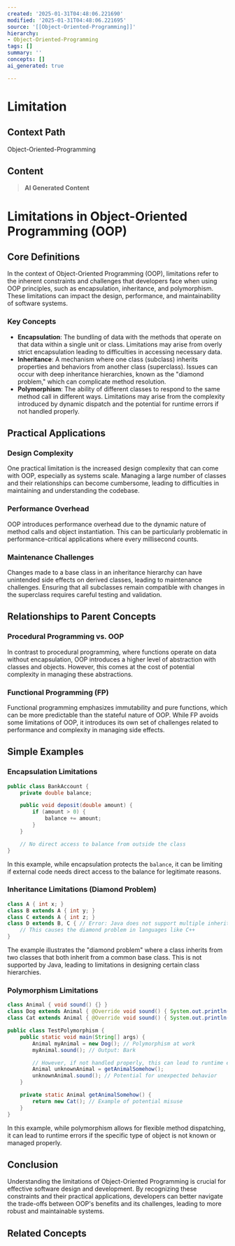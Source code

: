```yaml
---
created: '2025-01-31T04:48:06.221690'
modified: '2025-01-31T04:48:06.221695'
source: '[[Object-Oriented-Programming]]'
hierarchy:
- Object-Oriented-Programming
tags: []
summary: ''
concepts: []
ai_generated: true

---
```


# Limitation

## Context Path
Object-Oriented-Programming

## Content
> **AI Generated Content**
 # Limitations in Object-Oriented Programming (OOP)

## Core Definitions

In the context of Object-Oriented Programming (OOP), limitations refer to the inherent constraints and challenges that developers face when using OOP principles, such as encapsulation, inheritance, and polymorphism. These limitations can impact the design, performance, and maintainability of software systems.

### Key Concepts
- **Encapsulation**: The bundling of data with the methods that operate on that data within a single unit or class. Limitations may arise from overly strict encapsulation leading to difficulties in accessing necessary data.
- **Inheritance**: A mechanism where one class (subclass) inherits properties and behaviors from another class (superclass). Issues can occur with deep inheritance hierarchies, known as the "diamond problem," which can complicate method resolution.
- **Polymorphism**: The ability of different classes to respond to the same method call in different ways. Limitations may arise from the complexity introduced by dynamic dispatch and the potential for runtime errors if not handled properly.

## Practical Applications

### Design Complexity

One practical limitation is the increased design complexity that can come with OOP, especially as systems scale. Managing a large number of classes and their relationships can become cumbersome, leading to difficulties in maintaining and understanding the codebase.

### Performance Overhead

OOP introduces performance overhead due to the dynamic nature of method calls and object instantiation. This can be particularly problematic in performance-critical applications where every millisecond counts.

### Maintenance Challenges

Changes made to a base class in an inheritance hierarchy can have unintended side effects on derived classes, leading to maintenance challenges. Ensuring that all subclasses remain compatible with changes in the superclass requires careful testing and validation.

## Relationships to Parent Concepts

### Procedural Programming vs. OOP

In contrast to procedural programming, where functions operate on data without encapsulation, OOP introduces a higher level of abstraction with classes and objects. However, this comes at the cost of potential complexity in managing these abstractions.

### Functional Programming (FP)

Functional programming emphasizes immutability and pure functions, which can be more predictable than the stateful nature of OOP. While FP avoids some limitations of OOP, it introduces its own set of challenges related to performance and complexity in managing side effects.

## Simple Examples

### Encapsulation Limitations
```java
public class BankAccount {
    private double balance;

    public void deposit(double amount) {
        if (amount > 0) {
            balance += amount;
        }
    }

    // No direct access to balance from outside the class
}
```
In this example, while encapsulation protects the `balance`, it can be limiting if external code needs direct access to the balance for legitimate reasons.

### Inheritance Limitations (Diamond Problem)
```java
class A { int x; }
class B extends A { int y; }
class C extends A { int z; }
class D extends B, C { // Error: Java does not support multiple inheritance
    // This causes the diamond problem in languages like C++
}
```
The example illustrates the "diamond problem" where a class inherits from two classes that both inherit from a common base class. This is not supported by Java, leading to limitations in designing certain class hierarchies.

### Polymorphism Limitations
```java
class Animal { void sound() {} }
class Dog extends Animal { @Override void sound() { System.out.println("Bark"); } }
class Cat extends Animal { @Override void sound() { System.out.println("Meow"); } }

public class TestPolymorphism {
    public static void main(String[] args) {
        Animal myAnimal = new Dog(); // Polymorphism at work
        myAnimal.sound(); // Output: Bark

        // However, if not handled properly, this can lead to runtime errors
        Animal unknownAnimal = getAnimalSomehow();
        unknownAnimal.sound(); // Potential for unexpected behavior
    }

    private static Animal getAnimalSomehow() {
        return new Cat(); // Example of potential misuse
    }
}
```
In this example, while polymorphism allows for flexible method dispatching, it can lead to runtime errors if the specific type of object is not known or managed properly.

## Conclusion

Understanding the limitations of Object-Oriented Programming is crucial for effective software design and development. By recognizing these constraints and their practical applications, developers can better navigate the trade-offs between OOP's benefits and its challenges, leading to more robust and maintainable systems.

## Related Concepts
